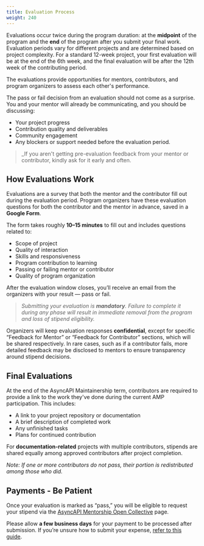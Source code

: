 ```yaml
---
title: Evaluation Process
weight: 240
---
```


Evaluations occur twice during the program duration: at the **midpoint** of the program and the **end** of the program after you submit your final work. Evaluation periods vary for different projects and are determined based on project complexity. For a standard 12-week project, your first evaluation will be at the end of the 6th week, and the final evaluation will be after the 12th week of the contributing period. 

The evaluations provide opportunities for mentors, contributors, and program organizers to assess each other's performance. 

The pass or fail decision from an evaluation should not come as a surprise. You and your mentor will already be communicating, and you should be discussing:
- Your project progress
- Contribution quality and deliverables
- Community engagement
- Any blockers or support needed before the evaluation period. 

>_If you aren't getting pre-evaluation feedback from your mentor or contributor, kindly ask for it early and often.

## How Evaluations Work

Evaluations are a survey that both the mentor and the contributor fill out during the evaluation period. Program organizers have these evaluation questions for both the contributor and the mentor in advance, saved in a **Google Form**.  

The form takes roughly **10–15 minutes** to fill out and includes questions related to:

- Scope of project
- Quality of interaction
- Skills and responsiveness
- Program contribution to learning
- Passing or failing mentor or contributor
- Quality of program organization

After the evaluation window closes, you’ll receive an email from the organizers with your result — pass or fail.

>_Submitting your evaluation is **mandatory**. Failure to complete it during any phase will result in immediate removal from the program and loss of stipend eligibility._

Organizers will keep evaluation responses **confidential**, except for specific “Feedback for Mentor” or “Feedback for Contributor” sections, which will be shared respectively. In rare cases, such as if a contributor fails, more detailed feedback may be disclosed to mentors to ensure transparency around stipend decisions.

## Final Evaluations 

At the end of the AsyncAPI Maintainership term, contributors are required to provide a link to the work they've done during the current AMP participation. This includes:

- A link to your project repository or documentation
- A brief description of completed work
- Any unfinished tasks
- Plans for continued contribution

For **documentation-related** projects with multiple contributors, stipends are shared equally among approved contributors after project completion.

_Note: If one or more contributors do not pass, their portion is redistributed among those who did._

## Payments - Be Patient

Once your evaluation is marked as “pass,” you will be eligible to request your stipend via the [AsyncAPI Mentorship Open Collective](https://opencollective.com/asyncapi/projects/asyncapi-mentorship) page.

Please allow **a few business days** for your payment to be processed after submission. If you’re unsure how to submit your expense, [refer to this guide](../stipend-and-payments/disbursement).